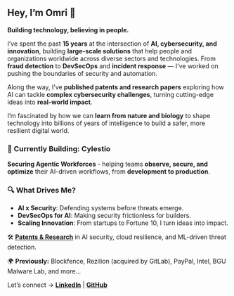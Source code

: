 ## Hey, I’m Omri 👋  

**Building technology, believing in people.**  

I’ve spent the past **15 years** at the intersection of **AI, cybersecurity, and innovation**, building **large-scale solutions** that help people and organizations worldwide across diverse sectors and technologies. From **fraud detection** to **DevSecOps** and **incident response** — I've worked on pushing the boundaries of security and automation.  

Along the way, I’ve **published patents and research papers** exploring how AI can tackle **complex cybersecurity challenges**, turning cutting-edge ideas into **real-world impact**.  

I’m fascinated by how we can **learn from nature and biology** to shape technology into billions of years of intelligence to build a safer, more resilient digital world.  


### 🚀 Currently Building: **Cylestio**  
**Securing Agentic Workforces** - helping teams **observe, secure, and optimize** their AI-driven workflows, from **development to production**.  


### 🔍 What Drives Me?  
- **AI x Security**: Defending systems before threats emerge.  
- **DevSecOps for AI**: Making security frictionless for builders.  
- **Scaling Innovation**: From startups to Fortune 10, I turn ideas into impact.  

🛠️ [**Patents & Research**](https://scholar.google.ae/citations?user=IQh2AKQAAAAJ&hl=iw) in AI security, cloud resilience, and ML-driven threat detection.

🌍 **Previously:** Blockfence, Rezilion (acquired by GitLab), PayPal, Intel, BGU Malware Lab, and more...


Let’s connect → [**LinkedIn**](https://www.linkedin.com/in/omrilahav/) | [**GitHub**](https://github.com/omrilahav)  
